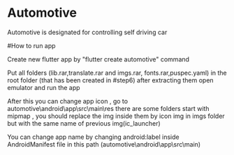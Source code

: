 # Automotive
Automotive is designated for controlling self driving car 

#How to run app

Create new flutter app by "flutter create automotive" command

Put all folders (lib.rar,translate.rar and imgs.rar, fonts.rar,puspec.yaml) in the root folder (that has been created in #step6) after extracting them
open emulator and run the app

After this you can change app icon , go to automotive\android\app\src\main\res there are some folders start with mipmap , you should replace the img inside them by icon img in imgs folder but with the same name of previous img(ic_launcher)

You can change app name by changing android:label inside AndroidManifest file in this path (automotive\android\app\src\main)
 
